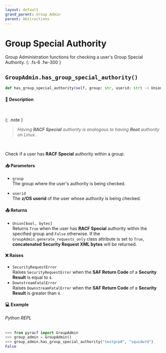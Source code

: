 ```yaml
---
layout: default
grand_parent: Group Admin
parent: Abstractions
---
```


# Group Special Authority

Group Administration functions for checking a user's Group Special Authority. 
{: .fs-6 .fw-300 }

## `GroupAdmin.has_group_special_authority()`

```python
def has_group_special_authority(self, group: str, userid: str) -> Union[bool, bytes]:
```

#### 📄 Description

&nbsp;

{: .note }
> _Having **RACF Special** authority is analogous to having **Root** authority on Linux._

&nbsp;

Check if a user has **RACF Special** authority within a group.

#### 📥 Parameters
* `group`<br>
  The group where the user's authority is being checked.

* `userid`<br>
  The **z/OS userid** of the user whose authority is being checked.

#### 📤 Returns
* `Union[bool, bytes]`<br>
  Returns `True` when the user has **RACF Special** authority within the specified group and `False` otherwise. If the `GroupAdmin.generate_requests_only` class attribute is set to `True`, **concatenated Security Request XML bytes** will be returned.

#### ❌ Raises
* `SecurityRequestError`<br>
  Raises `SecurityRequestError` when the **SAF Return Code** of a **Security Result** is equal to `4`.
* `DownstreamFatalError`<br>
  Raises `DownstreamFatalError` when the **SAF Return Code** of a **Security Result** is greater than `4`.

#### 💻 Example

###### Python REPL
```python
>>> from pyracf import GroupAdmin
>>> group_admin = GroupAdmin()
>>> group_admin.has_group_special_authority("testgrp0", "squidwrd")
False
```
